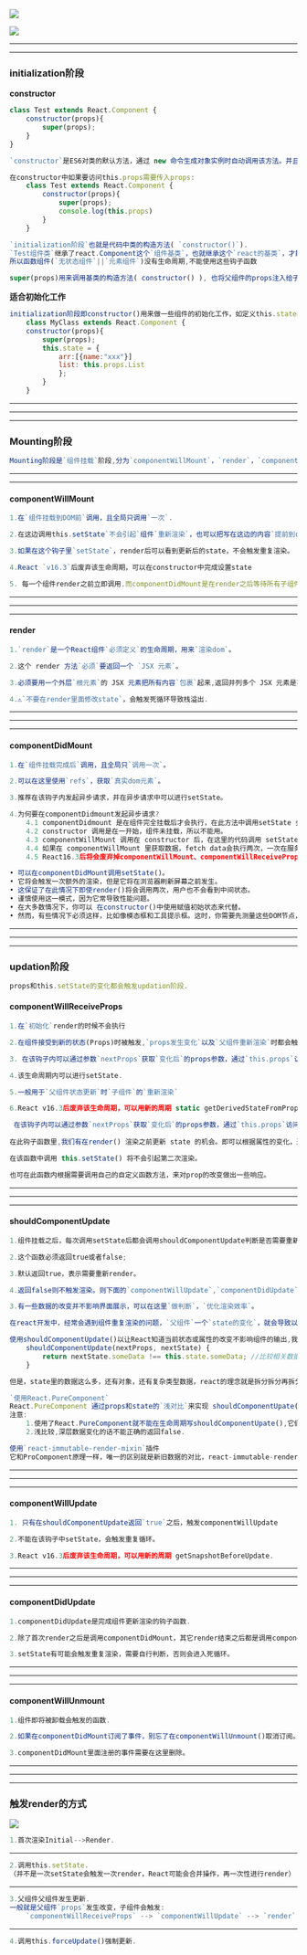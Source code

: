 ![](C:\Users\Administrator\Desktop\learn-javascript\18.React\imgs\生命周期.jpg)



![](C:\Users\Administrator\Desktop\learn-javascript\18.React\imgs\react生命周期.png)

---

---

### initialization阶段

**constructor**

```js
class Test extends React.Component {
    constructor(props){
        super(props);
    }
}
```



```js
`constructor`是ES6对类的默认方法，通过 new 命令生成对象实例时自动调用该方法。并且，该方法是类中`必须有的`，如果没有`显示定义`，则会默认添加`空的constructor( )`方法。当`存在constructor`的时候⚠️必须`手动调用super`方法。
```

```js
在constructor中如果要访问this.props需要传入props:
	class Test extends React.Component {
        constructor(props){
            super(props);
            console.log(this.props)
        }
    }
```



```js
`initialization阶段`也就是代码中类的构造方法( `constructor()`).
`Test组件类`继承了react.Component这个`组件基类`，也就继承这个`react的基类`，才能有render(),等生命周期可以使用.
所以函数组件(`无状态组件`||`元素组件`)没有生命周期,不能使用这些钩子函数
```

```js
super(props)用来调用基类的构造方法( constructor() ), 也将父组件的props注入给子组件，让子组件读取(组件中props`只读`不可变，state可变)。
```

**适合初始化工作**

```js
initialization阶段即constructor()用来做一些组件的初始化工作，如定义this.state的初始内容:
	class MyClass extends React.Component {
    constructor(props){
        super(props);
        this.state = {
            arr:[{name:"xxx"}]
            list: this.props.List
            };
        }
    }
```

---

---

---



### Mounting阶段

```js
Mounting阶段是`组件挂载`阶段,分为`componentWillMount`，`render`，`componentDidMount`三个时期。
```

---

---



#### componentWillMount

```js
1.在`组件挂载到DOM前`调用，且全局只调用`一次`.

2.在这边调用this.setState`不会引起`组件`重新渲染`，也可以把写在这边的内容`提前到constructor()`中，所以项目中`很少用`。

3.如果在这个钩子里`setState`，render后可以看到更新后的state，不会触发重复渲染。

4.React `v16.3`后废弃该生命周期，可以在constructor中完成设置state

5. 每一个组件render之前立即调用.而componentDidMount是在render之后等待所有子组件的componentDidMount完成之后执行.
```

---

---

---



#### render

```js
1.`render`是一个React组件`必须定义`的生命周期，用来`渲染dom`。

2.这个 render 方法`必须`要返回一个 `JSX 元素`。

3.必须要用一个外层`根元素`的 JSX 元素把所有内容`包裹`起来,返回并列多个 JSX 元素是不合法的

4.⚠️`不要在render里面修改state`，会触发死循环导致栈溢出.
```

---

---

---



#### componentDidMount

```js
1.在`组件挂载完成后`调用，且全局只`调用一次`。

2.可以在这里使用`refs`，获取`真实dom元素`。

3.推荐在该钩子内发起异步请求，并在异步请求中可以进行setState。

4.为何要在componentDidmount发起异步请求?
	4.1 componentDidmount 是在组件完全挂载后才会执行，在此方法中调用setState 会触发重新渲染.
	4.2 constructor 调用是在一开始，组件未挂载，所以不能用。
	4.3 componentWillMount 调用在 constructor 后，在这里的代码调用 setState 不会出发重新渲		  染，所以不用。
	4.4 如果在 componentWillMount 里获取数据，fetch data会执行两次，一次在服务端一次在客户		端，使用 componentWillMount 则没有这个问题。
	4.5 React16.3后将会废弃掉componentWillMount、componentWillReceiveProps 以及 				componentWillUpdate 三个周期函数，直到React 17前还可以使用，不过会有一个警告。
```

```js
• 可以在componentDidMount调用setState()。
• 它将会触发一次额外的渲染，但是它将在浏览器刷新屏幕之前发生。
• 这保证了在此情况下即使render()将会调用两次，用户也不会看到中间状态。
• 谨慎使用这一模式，因为它常导致性能问题。
• 在大多数情况下，你可以 在constructor()中使用赋值初始状态来代替。
• 然而，有些情况下必须这样，比如像模态框和工具提示框。这时，你需要先测量这些DOM节点，才能渲染依	赖尺寸或者位置的某些东西。
```

---

---

---



### updation阶段

```js
props和this.setState的变化都会触发updation阶段.
```



#### componentWillReceiveProps

```js
1.在`初始化`render的时候不会执行

2.在组件接受到新的状态(Props)时被触发,`props发生变化`以及`父组件重新渲染`时都会触发该生命周期.

3. 在该钩子内可以通过参数`nextProps`获取`变化后`的props参数，通过`this.props`访问`之前的`props。

4.该生命周期内可以进行setState.

5.一般用于`父组件状态更新`时`子组件`的`重新渲染`

6.React v16.3后废弃该生命周期，可以用新的周期 static getDerivedStateFromProps
```

```js
 在该钩子内可以通过参数`nextProps`获取`变化后`的props参数，通过`this.props`访问`之前的`props。
 
在此钩子函数里,我们有在render() 渲染之前更新 state 的机会。即可以根据属性的变化，通过调用this.setState()来更新你的组件状态.

在该函数中调用 this.setState() 将不会引起第二次渲染。

也可在此函数内根据需要调用自己的自定义函数方法，来对prop的改变做出一些响应。
```

---

---

---



#### shouldComponentUpdate

```js
1.组件挂载之后，每次调用setState后都会调用shouldComponentUpdate判断是否需要重新渲染组件。

2.这个函数必须返回true或者false;

3.默认返回true，表示需要重新render。

4.返回false则不触发渲染。则下面的`componentWillUpdate`,`componentDidUpdate`都不会触发了

3.有一些数据的改变并不影响界面展示，可以在这里`做判断`，`优化渲染效率`。
```

```js
在react开发中，经常会遇到组件重复渲染的问题，`父组件`一个`state的变化`，就会导致以该组件的所有`子组件`都`重写render`，尽管`绝大多数子组件的props`没有变化.
```

```js
使用shouldComponentUpdate()以让React知道当前状态或属性的改变不影响组件的输出,我们需要判断数据在本组件并没有变化,返回false以让本组件不触发更新.
	shouldComponentUpdate(nextProps, nextState) {
  		return nextState.someData !== this.state.someData; //比较相关数据,相等返回false,不触发更新,不相等就是true,触发更新
	}
```

```js
但是，state里的数据这么多，还有对象，还有复杂类型数据，react的理念就是拆分拆分再拆分，这么多子组件，我要每个组件都去自己一个一个对比吗？？不存在的.
```

```js
`使用React.PureComponent`
React.PureComponent 通过props和state的`浅对比`来实现 shouldComponentUpate()。如果对象包含复杂的数据结构，它可能会因深层的数据不一致而产生错误的否定判断(表现为对象深层的数据已改变视图却没有更新)
注意:
	1.使用了React.PureComponent就不能在生命周期写shouldComponentUpate(),它们功能一			致,React.PureComponent自动比较更新后的props和旧的props,替shouldComponentUpate()返回	false或者true.
    2.浅比较,深层数据变化的话不能正确的返回false.
```

```js
使用`react-immutable-render-mixin`插件
它和ProComponent原理一样，唯一的区别就是新旧数据的对比，react-immutable-render-mixin用了immutable-js 的is()方法去做对比，性能强，复杂类型数据也能对比
```

---

---

---



#### componentWillUpdate

```js
1. 只有在shouldComponentUpdate返回`true`之后，触发componentWillUpdate

2.不能在该钩子中setState，会触发重复循环。

3.React v16.3后废弃该生命周期，可以用新的周期 getSnapshotBeforeUpdate.
```

---

---

---



#### componentDidUpdate

```js
1.componentDidUpdate是完成组件更新渲染的钩子函数.

2.除了首次render之后是调用componentDidMount，其它render结束之后都是调用componentDidUpdate。

3.setState有可能会触发重复渲染，需要自行判断，否则会进入死循环。
```

---

---

---



#### componentWillUnmount

```js
1.组件即将被卸载会触发的函数.

2.如果在componentDidMount订阅了事件，别忘了在componentWillUnmount()取消订阅。

3.componentDidMount里面注册的事件需要在这里删除。
```

---

---

---



### 触发render的方式

![](C:\Users\Administrator\Desktop\learn-javascript\18.React\imgs\触发render更新.webp)

```js
1.首次渲染Initial-->Render.
```

---

```js
2.调用this.setState.
（并不是一次setState会触发一次render，React可能会合并操作，再一次性进行render）
```

---

```js
3.父组件父组件发生更新.
一般就是父组件`props`发生改变，子组件会触发:
	`componentWillReceiveProps` --> `componentWillUpdate` --> `render` --> `componentDidUpdate`
```

---

```js
4.调用this.forceUpdate()强制更新.
```

